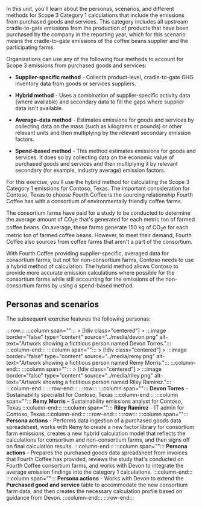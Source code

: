 In this unit, you'll learn about the personas, scenarios, and different methods for Scope 3 Category 1 calculations that include the emissions from purchased goods and services. This category includes all upstream cradle-to-gate emissions from the production of products that have been purchased by the company in the reporting year, which for this scenario means the cradle-to-gate emissions of the coffee beans supplier and the participating farms.

Organizations can use any of the following four methods to account for Scope 3 emissions from purchased goods and services:

- **Supplier-specific method** - Collects product-level, cradle-to-gate GHG inventory data from goods or services suppliers.

- **Hybrid method** - Uses a combination of supplier-specific activity data (where available) and secondary data to fill the gaps where supplier data isn't available.

- **Average-data method** - Estimates emissions for goods and services by collecting data on the mass (such as kilograms or pounds) or other relevant units and then multiplying by the relevant secondary emission factors.

- **Spend-based method** - This method estimates emissions for goods and services. It does so by collecting data on the economic value of purchased goods and services and then multiplying it by relevant secondary (for example, industry average) emission factors.

For this exercise, you'll use the hybrid method for calculating the Scope 3 Category 1 emissions for Contoso, Texas. 
The important consideration for Contoso, Texas to choose Fourth Coffee is the sourcing relationship Fourth Coffee has with a consortium of environmentally friendly coffee farms.  

The consortium farms have paid for a study to be conducted to determine the average amount of CO<sub>2</sub>e that's generated for each metric ton of farmed coffee beans. On average, these farms generate 150 kg of CO<sub>2</sub>e for each metric ton of farmed coffee beans. However, to meet their demand, Fourth Coffee also sources from coffee farms that aren't a part of the consortium. 

With Fourth Coffee providing supplier-specific, averaged data for consortium farms, but not for non-consortium farms, Contoso needs to use a hybrid method of calculation. The hybrid method allows Contoso to provide more accurate emission calculations where possible for the consortium farms while still accounting for the emissions of the non-consortium farms by using a spend-based method.

## Personas and scenarios

The subsequent exercise features the following personas:

:::row:::
   :::column span="":::
      > [!div class="centered"]
      > :::image border="false" type="content" source="../media/devon.png" alt-text="Artwork showing a fictitious person named Devon Torres.":::
   :::column-end:::
   :::column span="":::
      > [!div class="centered"]
      > :::image border="false" type="content" source="../media/remy.png" alt-text="Artwork showing a fictitious person named Remy Morris.":::
   :::column-end:::
   :::column span="":::
      > [!div class="centered"]
      > :::image border="false" type="content" source="../media/riley.png" alt-text="Artwork showing a fictitious person named Riley Ramirez.":::
   :::column-end:::
:::row-end:::
:::row:::
   :::column span="":::
      **Devon Torres** - Sustainability specialist for Contoso, Texas
   :::column-end:::
   :::column span="":::
      **Remy Morris** – Sustainability emissions analyst for Contoso, Texas
   :::column-end:::
   :::column span="":::
      **Riley Ramirez** - IT admin for Contoso, Texas
   :::column-end:::
:::row-end:::
:::row:::
   :::column span="":::
      **Persona actions** - Performs data ingestion of a purchased goods data spreadsheet, works with Remy to create a new factor library for consortium farm emissions, creates a new hybrid calculation model that reflects the calculations for consortium and non-consortium farms, and then signs off on final calculation results.
   :::column-end:::
   :::column span="":::
      **Persona actions** - Prepares the purchased goods data spreadsheet from invoices that Fourth Coffee has provided, reviews the study that's conducted on Fourth Coffee consortium farms, and works with Devon to integrate the average emission findings into the category 1 calculations.
   :::column-end:::
   :::column span="":::
      **Persona actions** - Works with Devon to extend the **Purchased good and service** table to accommodate the new consortium farm data, and then creates the necessary calculation profile based on guidance from Devon.
   :::column-end:::
:::row-end:::
